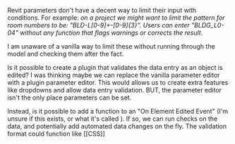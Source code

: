 Revit parameters don't have a decent way to limit their input with conditions.
For example: _on a project we might want to limit the pattern for room numbers to be: "BLD-L[0-9]+-[0-9]{3}". Users can enter "BLDG_L0-04" without any function that flags warnings or corrects the result._

I am unaware of a vanilla way to limit these without running through the model and checking them after the fact.

Is it possible to create a plugin that validates the data entry as an object is edited? I was thinking maybe we can replace the vanilla parameter editor with a plugin parameter editor. This would allows us to create extra features like dropdowns and allow data entry validation. BUT, the parameter editor isn't the only place parameters can be set.

Instead, is it possible to add a function to an "On Element Edited Event" (I'm unsure if this exists, or what it's called ). If so, we can run checks on the data, and potentially add automated data changes on the fly. The validation format could function like [[CSS]]